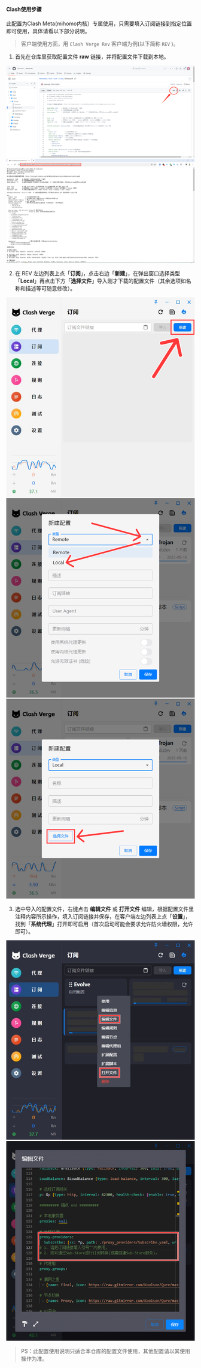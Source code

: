 #### Clash使用步骤

此配置为Clash Meta(mihomo内核）专属使用，只需要填入订阅链接到指定位置即可使用，具体请看以下部分说明。


> 客户端使用方面，用 `Clash Verge Rev` 客户端为例(以下简称 `REV` )。

1. 首先在仓库里获取配置文件 **raw** 链接，并将配置文件下载到本地。

![](https://github.com/Coldvvater/Coldvvater/blob/9bbf32e648392ba21302e05f7528eeafe205f3af/img-folder/CFWscreenshot/raw.png?raw=true)
![](https://github.com/Coldvvater/Coldvvater/blob/9bbf32e648392ba21302e05f7528eeafe205f3af/img-folder/CFWscreenshot/addressbar.png?raw=true)

2. 在 REV 左边列表上点「**订阅**」，点击右边「**新建**」，在弹出窗口选择类型「**Local**」再点击下方「**选择文件**」导入刚才下载的配置文件（其余选项如名称和描述等可随意修改）。

![](https://github.com/Coldvvater/Coldvvater/blob/master/img-folder/REVscreenshot/create.jpg?raw=true)
![](https://github.com/Coldvvater/Coldvvater/blob/master/img-folder/REVscreenshot/local.jpg?raw=true)
![](https://github.com/Coldvvater/Coldvvater/blob/master/img-folder/REVscreenshot/file.jpg?raw=true)

3. 选中导入的配置文件，右键点击 **编辑文件** 或 **打开文件** 编辑，根据配置文件里注释内容所示操作，填入订阅链接并保存，在客户端左边列表上点「**设置**」，找到「**系统代理**」打开即可启用（首次启动可能会要求允许防火墙权限，允许即可）。

![](https://github.com/Coldvvater/Coldvvater/blob/master/img-folder/REVscreenshot/edit.jpg?raw=true)
![](https://github.com/Coldvvater/Coldvvater/blob/master/img-folder/REVscreenshot/sub.jpg?raw=true)

> PS：此配置使用说明只适合本仓库的配置文件使用，其他配置请以其使用操作为准。
